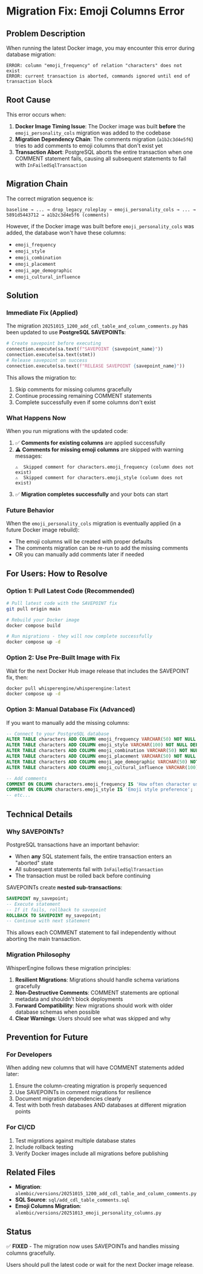 # Migration Fix: Emoji Columns Error

## Problem Description

When running the latest Docker image, you may encounter this error during database migration:

```
ERROR: column "emoji_frequency" of relation "characters" does not exist
ERROR: current transaction is aborted, commands ignored until end of transaction block
```

## Root Cause

This error occurs when:

1. **Docker Image Timing Issue**: The Docker image was built **before** the `emoji_personality_cols` migration was added to the codebase
2. **Migration Dependency Chain**: The comments migration (`a1b2c3d4e5f6`) tries to add comments to emoji columns that don't exist yet
3. **Transaction Abort**: PostgreSQL aborts the entire transaction when one COMMENT statement fails, causing all subsequent statements to fail with `InFailedSqlTransaction`

## Migration Chain

The correct migration sequence is:

```
baseline → ... → drop_legacy_roleplay → emoji_personality_cols → ... → 5891d5443712 → a1b2c3d4e5f6 (comments)
```

However, if the Docker image was built before `emoji_personality_cols` was added, the database won't have these columns:
- `emoji_frequency`
- `emoji_style`
- `emoji_combination`
- `emoji_placement`
- `emoji_age_demographic`
- `emoji_cultural_influence`

## Solution

### Immediate Fix (Applied)

The migration `20251015_1200_add_cdl_table_and_column_comments.py` has been updated to use **PostgreSQL SAVEPOINTs**:

```python
# Create savepoint before executing
connection.execute(sa.text(f"SAVEPOINT {savepoint_name}"))
connection.execute(sa.text(stmt))
# Release savepoint on success
connection.execute(sa.text(f"RELEASE SAVEPOINT {savepoint_name}"))
```

This allows the migration to:
1. Skip comments for missing columns gracefully
2. Continue processing remaining COMMENT statements
3. Complete successfully even if some columns don't exist

### What Happens Now

When you run migrations with the updated code:

1. ✅ **Comments for existing columns** are applied successfully
2. ⚠️ **Comments for missing emoji columns** are skipped with warning messages:
   ```
   ⚠️  Skipped comment for characters.emoji_frequency (column does not exist)
   ⚠️  Skipped comment for characters.emoji_style (column does not exist)
   ```
3. ✅ **Migration completes successfully** and your bots can start

### Future Behavior

When the `emoji_personality_cols` migration is eventually applied (in a future Docker image rebuild):
- The emoji columns will be created with proper defaults
- The comments migration can be re-run to add the missing comments
- OR you can manually add comments later if needed

## For Users: How to Resolve

### Option 1: Pull Latest Code (Recommended)

```bash
# Pull latest code with the SAVEPOINT fix
git pull origin main

# Rebuild your Docker image
docker compose build

# Run migrations - they will now complete successfully
docker compose up -d
```

### Option 2: Use Pre-Built Image with Fix

Wait for the next Docker Hub image release that includes the SAVEPOINT fix, then:

```bash
docker pull whisperengine/whisperengine:latest
docker compose up -d
```

### Option 3: Manual Database Fix (Advanced)

If you want to manually add the missing columns:

```sql
-- Connect to your PostgreSQL database
ALTER TABLE characters ADD COLUMN emoji_frequency VARCHAR(50) NOT NULL DEFAULT 'moderate';
ALTER TABLE characters ADD COLUMN emoji_style VARCHAR(100) NOT NULL DEFAULT 'general';
ALTER TABLE characters ADD COLUMN emoji_combination VARCHAR(50) NOT NULL DEFAULT 'text_with_accent_emoji';
ALTER TABLE characters ADD COLUMN emoji_placement VARCHAR(50) NOT NULL DEFAULT 'end_of_message';
ALTER TABLE characters ADD COLUMN emoji_age_demographic VARCHAR(50) NOT NULL DEFAULT 'millennial';
ALTER TABLE characters ADD COLUMN emoji_cultural_influence VARCHAR(100) NOT NULL DEFAULT 'general';

-- Add comments
COMMENT ON COLUMN characters.emoji_frequency IS 'How often character uses emojis';
COMMENT ON COLUMN characters.emoji_style IS 'Emoji style preference';
-- etc...
```

## Technical Details

### Why SAVEPOINTs?

PostgreSQL transactions have an important behavior:
- When **any** SQL statement fails, the entire transaction enters an "aborted" state
- All subsequent statements fail with `InFailedSqlTransaction`
- The transaction must be rolled back before continuing

SAVEPOINTs create **nested sub-transactions**:
```sql
SAVEPOINT my_savepoint;
-- Execute statement
-- If it fails, rollback to savepoint
ROLLBACK TO SAVEPOINT my_savepoint;
-- Continue with next statement
```

This allows each COMMENT statement to fail independently without aborting the main transaction.

### Migration Philosophy

WhisperEngine follows these migration principles:

1. **Resilient Migrations**: Migrations should handle schema variations gracefully
2. **Non-Destructive Comments**: COMMENT statements are optional metadata and shouldn't block deployments
3. **Forward Compatibility**: New migrations should work with older database schemas when possible
4. **Clear Warnings**: Users should see what was skipped and why

## Prevention for Future

### For Developers

When adding new columns that will have COMMENT statements added later:

1. Ensure the column-creating migration is properly sequenced
2. Use SAVEPOINTs in comment migrations for resilience
3. Document migration dependencies clearly
4. Test with both fresh databases AND databases at different migration points

### For CI/CD

1. Test migrations against multiple database states
2. Include rollback testing
3. Verify Docker images include all migrations before publishing

## Related Files

- **Migration**: `alembic/versions/20251015_1200_add_cdl_table_and_column_comments.py`
- **SQL Source**: `sql/add_cdl_table_comments.sql`
- **Emoji Columns Migration**: `alembic/versions/20251013_emoji_personality_columns.py`

## Status

✅ **FIXED** - The migration now uses SAVEPOINTs and handles missing columns gracefully.

Users should pull the latest code or wait for the next Docker image release.
